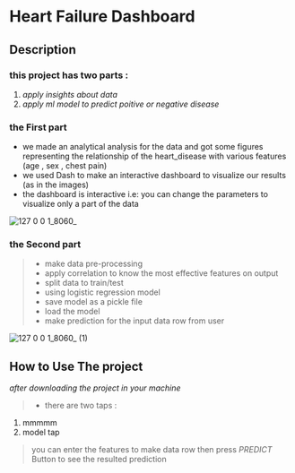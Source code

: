 # Heart Failure Dashboard

## Description
### this project has two parts :
1. *apply insights about data* 
2. *apply ml model to predict poitive or negative disease*

### the First part 
- we made an analytical analysis for the data and got some figures representing the relationship of the heart_disease with various features (age , sex , chest pain)
- we used Dash to make an interactive dashboard to visualize our results (as in the images)
- the dashboard is interactive i.e: you can change the parameters to visualize only a part of the data 

  
 ![127 0 0 1_8060_](https://user-images.githubusercontent.com/47314651/168611023-6e75ee1f-52d5-40d6-a0af-c535dcd8f012.png)

### the Second part
> * make data pre-processing
> * apply correlation to know the most effective features on output
> * split data to train/test
> * using logistic regression model
> * save model as a pickle file
> * load the model 
> * make prediction for the input data row from user
 
 ![127 0 0 1_8060_ (1)](https://user-images.githubusercontent.com/47314651/168611067-514781e4-b540-40f3-a9de-e453a243df61.png)
<!-- ![Screenshot](screenshot.png) -->

## How to Use The project
*after downloading the project in your machine* 
>* there are two taps :
1. mmmmm
2. model tap 
  >you can enter the features to make data row then press *PREDICT* Button to see the resulted prediction 
